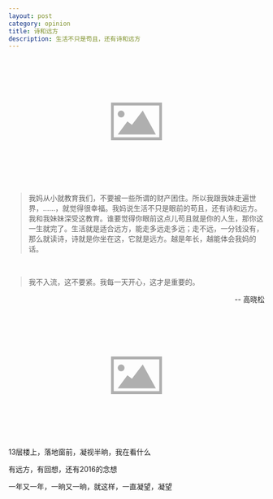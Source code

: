 ```yaml
---
layout: post
category: opinion
title: 诗和远方
description: 生活不只是苟且，还有诗和远方
---
```


<p><img data-layzr="/images/2016_01/distance.jpg" src="data:image/svg+xml;charset=utf-8,%3Csvg%20xmlns%3D'http%3A%2F%2Fwww.w3.org%2F2000%2Fsvg'%20xmlns%3Axlink%3D'http%3A%2F%2Fwww.w3.org%2F1999%2Fxlink'%20viewBox%3D'0%200%20412%20206'%3E%3Cdefs%3E%3Csymbol%20id%3D'a'%20viewBox%3D'0%200%2090%2066'%20opacity%3D'0.3'%3E%3Cpath%20d%3D'M85%205v56H5V5h80m5-5H0v66h90V0z'%2F%3E%3Ccircle%20cx%3D'18'%20cy%3D'20'%20r%3D'6'%2F%3E%3Cpath%20d%3D'M56%2014L37%2039l-8-6-17%2023h67z'%2F%3E%3C%2Fsymbol%3E%3C%2Fdefs%3E%3Cuse%20xlink%3Ahref%3D'%23a'%20width%3D'20%25'%20x%3D'40%25'%2F%3E%3C%2Fsvg%3E"/></p>

 > 我妈从小就教育我们，不要被一些所谓的财产困住。所以我跟我妹走遍世界，……，就觉得很幸福。我妈说生活不只是眼前的苟且，还有诗和远方。我和我妹妹深受这教育。谁要觉得你眼前这点儿苟且就是你的人生，那你这一生就完了。生活就是适合远方，能走多远走多远；走不远，一分钱没有，那么就读诗，诗就是你坐在这，它就是远方。越是年长，越能体会我妈的话。  
 </br>
 
> 我不入流，这不要紧。我每一天开心，这才是重要的。</br>
                                               
<p style="text-align:right">-- 高晓松</p> 

<p><img data-layzr="/images/2016_01/poem.jpg" src="data:image/svg+xml;charset=utf-8,%3Csvg%20xmlns%3D'http%3A%2F%2Fwww.w3.org%2F2000%2Fsvg'%20xmlns%3Axlink%3D'http%3A%2F%2Fwww.w3.org%2F1999%2Fxlink'%20viewBox%3D'0%200%20412%20206'%3E%3Cdefs%3E%3Csymbol%20id%3D'a'%20viewBox%3D'0%200%2090%2066'%20opacity%3D'0.3'%3E%3Cpath%20d%3D'M85%205v56H5V5h80m5-5H0v66h90V0z'%2F%3E%3Ccircle%20cx%3D'18'%20cy%3D'20'%20r%3D'6'%2F%3E%3Cpath%20d%3D'M56%2014L37%2039l-8-6-17%2023h67z'%2F%3E%3C%2Fsymbol%3E%3C%2Fdefs%3E%3Cuse%20xlink%3Ahref%3D'%23a'%20width%3D'20%25'%20x%3D'40%25'%2F%3E%3C%2Fsvg%3E"/></p>

13层楼上，落地窗前，凝视半晌，我在看什么

有远方，有回想，还有2016的念想

一年又一年，一晌又一晌，就这样，一直凝望，凝望

